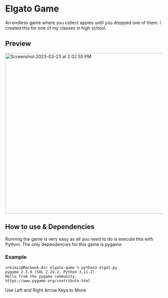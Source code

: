 # Elgato Game

An endless game where you collect apples until you dropped one of them. I created this for one of my classes in high school.

## Preview
<img width="512" alt="Screenshot 2023-03-23 at 2 02 55 PM" src="https://user-images.githubusercontent.com/74517821/227321722-69da8fd1-83f9-42ae-a736-678819d40ae1.png">

## How to use & Dependencies
Running the game is very easy as all you need to do is execute this with Python. The only dependencies for this game is pygame 
### Example
```
urkimii@Macbook-Air elgato-game % python3 elgat.py
pygame 2.3.0 (SDL 2.24.2, Python 3.11.2)
Hello from the pygame community. https://www.pygame.org/contribute.html
```
Use Left and Right Arrow Keys to Move
